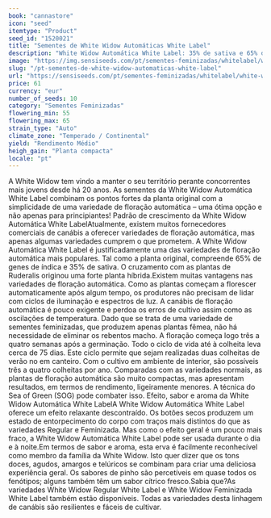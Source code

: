 ```yaml
---
book: "cannastore"
icon: "seed"
itemtype: "Product"
seed_id: "1520021"
title: "Sementes de White Widow Automáticas White Label"
description: "White Widow Automática White Label: 35% de sativa e 65% de índica, produz botões volumosos em tempo recorde e proporciona um efeito relaxante descontraído."
image: "https://img.sensiseeds.com/pt/sementes-feminizadas/whitelabel/white-widow-automatic-image.png"
slug: "/pt-sementes-de-white-widow-automaticas-white-label"
url: "https://sensiseeds.com/pt/sementes-feminizadas/whitelabel/white-widow-automatic?a_aid=cannastore"
price: 61
currency: "eur"
number_of_seeds: 10
category: "Sementes Feminizadas"
flowering_min: 55
flowering_max: 65
strain_type: "Auto"
climate_zone: "Temperado / Continental"
yield: "Rendimento Médio"
heigh_gain: "Planta compacta"
locale: "pt"
---
```

A White Widow tem vindo a manter o seu território perante concorrentes mais jovens desde há 20 anos. As sementes da White Widow Automática White Label combinam os pontos fortes da planta original com a simplicidade de uma variedade de floração automática – uma ótima opção e não apenas para principiantes! Padrão de crescimento da White Widow Automática White LabelAtualmente, existem muitos fornecedores comerciais de canábis a oferecer variedades de floração automática, mas apenas algumas variedades cumprem o que prometem. A White Widow Automática White Label é justificadamente uma das variedades de floração automática mais populares. Tal como a planta original, compreende 65% de genes de índica e 35% de sativa. O cruzamento com as plantas de Ruderalis originou uma forte planta híbrida.Existem muitas vantagens nas variedades de floração automática. Como as plantas começam a florescer automaticamente após algum tempo, os produtores não precisam de lidar com ciclos de iluminação e espectros de luz. A canábis de floração automática é pouco exigente e perdoa os erros de cultivo assim como as oscilações de temperatura. Dado que se trata de uma variedade de sementes feminizadas, que produzem apenas plantas fêmea, não há necessidade de eliminar os rebentos macho. A floração começa logo três a quatro semanas após a germinação. Todo o ciclo de vida até à colheita leva cerca de 75 dias. Este ciclo permite que sejam realizadas duas colheitas de verão no em canteiro. Com o cultivo em ambiente de interior, são possíveis três a quatro colheitas por ano. Comparadas com as variedades normais, as plantas de floração automática são muito compactas, mas apresentam resultados, em termos de rendimento, ligeiramente menores. A técnica do Sea of Green (SOG) pode combater isso. Efeito, sabor e aroma da White Widow Automática White LabelA White Widow Automática White Label oferece um efeito relaxante descontraído. Os botões secos produzem um estado de entorpecimento do corpo com traços mais distintos do que as variedades Regular e Feminizada. Mas como o efeito geral é um pouco mais fraco, a White Widow Automática White Label pode ser usada durante o dia e à noite.Em termos de sabor e aroma, esta erva é facilmente reconhecível como membro da família da White Widow. Isto quer dizer que os tons doces, agudos, amargos e telúricos se combinam para criar uma deliciosa experiência geral. Os sabores de pinho são percetíveis em quase todos os fenótipos; alguns também têm um sabor cítrico fresco.Sabia que?As variedades White Widow Regular White Label e White Widow Feminizada White Label também estão disponíveis. Todas as variedades desta linhagem de canábis são resilientes e fáceis de cultivar.

